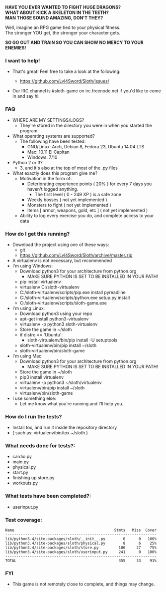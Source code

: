 **HAVE YOU EVER WANTED TO FIGHT HUGE DRAGONS?**  
**WHAT ABOUT KICK A SKELETON IN THE TEETH?**  
**MAN THOSE SOUND AMAZING, DON'T THEY?**  
  
Well, imagine an RPG game tied to your physical fitness.  
The stronger YOU get, the stronger your character gets.  
  
**SO GO OUT AND TRAIN SO YOU CAN SHOW NO MERCY TO YOUR ENEMIES!**  
  
### I want to help!
- That's great! Feel free to take a look at the following:  
    - https://github.com/Lvl4Sword/Sloth/issues/ 

- Our IRC channel is #sloth-game on irc.freenode.net if you'd like to come in and say hi.
  
### FAQ  
- WHERE ARE MY SETTINGS/LOGS?
    - They're stored in the directory you were in when you started the program.  
- What operating systems are supported?  
    - The following have been tested:  
        - GNU/Linux: Arch, Debian 8, Fedora 23, Ubuntu 14.04 LTS  
        - Mac: 10.11 El Capitan  
        - Windows: 7/10  
- Python 2 or 3?  
    - 3, and it's also at the top of most of the .py files  
- What exactly does this program give me?  
    - Motivation in the form of:  
        - Deteriorating experience points ( 20% ) for every 7 days you haven't logged anything.
            - The first level ( 0 - 249 XP ) is a safe zone  
        - Weekly bosses ( not yet implemented )  
        - Monsters to fight ( not yet implemented )  
        - Items [ armor, weapons, gold, etc ] ( not yet implemented )  
    - Ability to log every exercise you do, and complete access to your data  
  
### How do I get this running?  
- Download the project using one of these ways:  
    - git  
    - https://github.com/Lvl4Sword/Sloth/archive/master.zip
- A virtualenv is not necessary, but recommended  
- I'm using Windows:  
    - Download python3 for your architecture from python.org  
        - MAKE SURE PYTHON IS SET TO BE INSTALLED IN YOUR PATH!  
    - pip install virtualenv  
    - virtualenv C:/sloth-virtualenv  
    - C:/sloth-virtualenv/scripts/pip.exe install pyreadline  
    - C:/sloth-virtualenv/scripts/python.exe setup.py install  
    - C:/sloth-virtualenv/scripts/sloth-game.exe  
- I'm using Linux:  
    - Download python3 using your repo  
    - apt-get install python3-virtualenv  
    - virtualenv -p python3 sloth-virtualenv  
    - Store the game in ~/sloth  
    - if distro == 'Ubuntu':    
        - sloth-virtualenv/bin/pip install -U setuptools  
    - sloth-virtualenv/bin/pip install ~/sloth  
    - sloth-virtualenv/bin/sloth-game  
- I'm using Mac:  
    - Download python3 for your architecture from python.org  
        - MAKE SURE PYTHON IS SET TO BE INSTALLED IN YOUR PATH!  
    - Store the game in ~/sloth  
    - pip3 install virtualenv  
    - virtualenv -p python3 ~/sloth/virtualenv  
    - virtualenv/bin/pip install ~/sloth  
    - virtualenv/bin/sloth-game  
- I use something else:  
    - Let me know what you're running and I'll help you.   
  
### How do I run the tests?  
- Install tox, and run it inside the repository directory
- ( such as: virtualenv/bin/tox ~/sloth )

### What needs done for tests?:  
- cardio.py  
- main.py  
- physical.py  
- start.py  
- finishing up store.py  
- workouts.py  

### What tests have been completed?:  
- userinput.py  

### Test coverage:  

```
Name                                             Stmts   Miss  Cover  
--------------------------------------------------------------------  
lib/python3.4/site-packages/sloth/__init__.py        0      0   100%  
lib/python3.4/site-packages/sloth/physical.py        8      6    25%  
lib/python3.4/site-packages/sloth/store.py         106     27    75%  
lib/python3.4/site-packages/sloth/userinput.py     241      0   100%  
--------------------------------------------------------------------  
TOTAL                                              355     33    91%  
```

### FYI  
- This game is not remotely close to complete, and things may change.  
